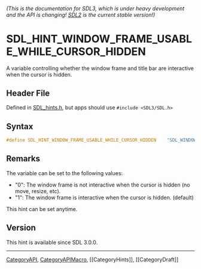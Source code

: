 ###### (This is the documentation for SDL3, which is under heavy development and the API is changing! [SDL2](https://wiki.libsdl.org/SDL2/) is the current stable version!)
# SDL_HINT_WINDOW_FRAME_USABLE_WHILE_CURSOR_HIDDEN

A variable controlling whether the window frame and title bar are interactive when the cursor is hidden.

## Header File

Defined in [SDL_hints.h](https://github.com/libsdl-org/SDL/blob/main/include/SDL3/SDL_hints.h), but apps should use `#include <SDL3/SDL.h>`

## Syntax

```c
#define SDL_HINT_WINDOW_FRAME_USABLE_WHILE_CURSOR_HIDDEN    "SDL_WINDOW_FRAME_USABLE_WHILE_CURSOR_HIDDEN"
```

## Remarks

The variable can be set to the following values:

- "0": The window frame is not interactive when the cursor is hidden (no
  move, resize, etc).
- "1": The window frame is interactive when the cursor is hidden. (default)

This hint can be set anytime.

## Version

This hint is available since SDL 3.0.0.

----
[CategoryAPI](CategoryAPI), [CategoryAPIMacro](CategoryAPIMacro), [[CategoryHints]], [[CategoryDraft]]
<!-- #See the Style Guide for instructions on editing the footer. -->



